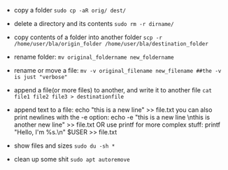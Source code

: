 * copy a folder `sudo cp -aR orig/ dest/`

* delete a directory and its contents `sudo rm -r dirname/`

* copy contents of a folder into another folder `scp -r /home/user/bla/origin_folder /home/user/bla/destination_folder`

* rename folder: `mv original_foldername new_foldername`

* rename or move a file: `mv -v original_filename new_filename ##the -v is just "verbose"`

* append a file(or more files)  to another, and write it to another file `cat file1 file2 file3 > destinationfile`

* append text to a file:
  echo "this is a new line" >> file.txt
  you can also print newlines with the -e option:
  echo -e "this is a new line \nthis is another new line" >> file.txt
  OR use printf for more complex stuff:
  printf "Hello, I'm %s.\n" $USER >> file.txt

* show files and sizes `sudo du -sh *`

* clean up some shit `sudo apt autoremove`
